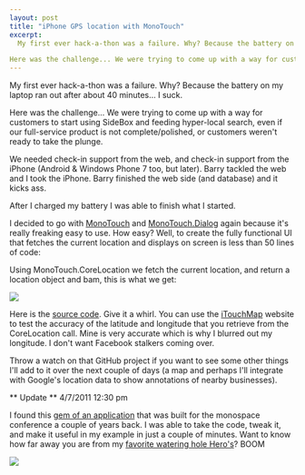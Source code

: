 ```yaml
---
layout: post
title: "iPhone GPS location with MonoTouch"
excerpt:
  My first ever hack-a-thon was a failure. Why? Because the battery on my laptop ran out after about 40 minutes... I suck.

Here was the challenge... We were trying to come up with a way for customers to start using [SideBox](http://www.sidebox.com/) and feeding hyper-local search, even if our full-service product is not complete/polished, or customers weren't ready to take the plunge.
---
```


My first ever hack-a-thon was a failure. Why? Because the battery on my laptop ran out after about 40 minutes... I suck.

Here was the challenge... We were trying to come up with a way for customers to start using SideBox and feeding hyper-local search, even if our full-service product is not complete/polished, or customers weren't ready to take the plunge.

We needed check-in support from the web, and check-in support from the iPhone (Android & Windows Phone 7 too, but later). Barry tackled the web and I took the iPhone. Barry finished the web side (and database) and it kicks ass.

After I charged my battery <shakes head in shame> I was able to finish what I started.

I decided to go with [MonoTouch](http://monotouch.net/) and [MonoTouch.Dialog](https://github.com/migueldeicaza/MonoTouch.Dialog) again because it's really freaking easy to use. How easy? Well, to create the fully functional UI that fetches the current location and displays on screen is less than 50 lines of code:

<script src="http://gist.github.com/907167.js"></script>

Using MonoTouch.CoreLocation we fetch the current location, and return a location object and bam, this is what we get:

<img src="https://s3.amazonaws.com/assets.coovtech/Billy_Coover_MonoTouch_MonoTouch.Dialog.png.scaled700.png">

Here is the [source code](https://github.com/azcoov/MonoTouch-CoreLocation-Example). Give it a whirl. You can use the [iTouchMap](http://itouchmap.com/latlong.html) website to test the accuracy of the latitude and longitude that you retrieve from the CoreLocation call. Mine is very accurate which is why I blurred out my longitude. I don't want Facebook stalkers coming over.

Throw a watch on that GitHub project if you want to see some other things I'll add to it over the next couple of days (a map and perhaps I'll integrate with Google's location data to show annotations of nearby businesses).

** Update ** 4/7/2011 12:30 pm

I found this [gem of an application](https://github.com/conceptdev/Monospace09) that was built for the monospace conference a couple of years back. I was able to take the code, tweak it, and make it useful in my example in just a couple of minutes. Want to know how far away you are from my [favorite watering hole Hero's](http://herosaz.com/)? BOOM

<img src="https://s3.amazonaws.com/assets.coovtech/Screen_shot_2011-04-07_at_12.25.36_PM.png.scaled700.png">